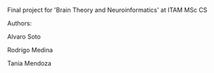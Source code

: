 Final project for 'Brain Theory and Neuroinformatics' at ITAM MSc CS

Authors:

Alvaro Soto

Rodrigo Medina

Tania Mendoza
